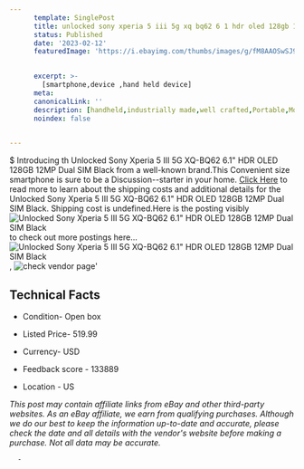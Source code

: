 ```yaml
---
      template: SinglePost
      title: unlocked sony xperia 5 iii 5g xq bq62 6 1 hdr oled 128gb 12mp dual sim black
      status: Published
      date: '2023-02-12'
      featuredImage: 'https://i.ebayimg.com/thumbs/images/g/fM8AAOSwSJ9iH8Pr/s-l225.jpg'
       

      excerpt: >-
        [smartphone,device ,hand held device]
      meta:
      canonicalLink: ''
      description: [handheld,industrially made,well crafted,Portable,Mobile,Compact,Convenient,Lightweight,Maneuverable,Man-portable,Miniature,Carriable,Hand-held,Light,Holdable,Transportable,Mobile device,Pocket-sized,On-the-go,Wireless,Cordless,Compact size,Convenient size, smartphone,device ,hand held device]
      noindex: false
      

---
```

$
      Introducing th Unlocked Sony Xperia 5 III 5G XQ-BQ62 6.1" HDR OLED 128GB 12MP Dual SIM Black from a well-known brand.This Convenient size smartphone is sure to be a Discussion--starter in your home. [Click Here](https://www.ebay.com/itm/325076554374?hash=item4bb0129286%3Ag%3AfM8AAOSwSJ9iH8Pr&mkevt=1&mkcid=1&mkrid=711-53200-19255-0&campid=%253CePNCampaignId%253E&customid=%253CreferenceId%253E&toolid=10049) to read more to learn about the shipping costs and additional details for the Unlocked Sony Xperia 5 III 5G XQ-BQ62 6.1" HDR OLED 128GB 12MP Dual SIM Black. Shipping cost is undefined.Here is the posting visibly ![Unlocked Sony Xperia 5 III 5G XQ-BQ62 6.1" HDR OLED 128GB 12MP Dual SIM Black](https://i.ebayimg.com/thumbs/images/g/fM8AAOSwSJ9iH8Pr/s-l225.jpg) to check out more postings here... ![Unlocked Sony Xperia 5 III 5G XQ-BQ62 6.1" HDR OLED 128GB 12MP Dual SIM Black](https://i.ebayimg.com/images/g/fM8AAOSwSJ9iH8Pr/s-l1600.jpg), ![check vendor page](https://origin-galleryplus.ebayimg.com/ws/web/325076554374_2_0_1/225x225.jpg,https://origin-galleryplus.ebayimg.com/ws/web/325076554374_3_0_1/225x225.jpg)'

      

 ## Technical Facts 



     
      

 - Condition- Open box 


      

 - Listed Price- 519.99 


      

 - Currency- USD 


      

 - Feedback score - 133889 


      

 - Location - US 


      
      

 *_This post may contain affiliate links from eBay and other third-party websites. As an eBay affiliate, we earn from qualifying purchases. Although we do our best to keep the information up-to-date and accurate, please check the date and all details with the vendor's website before making a purchase. Not all data may be accurate._*




      -
